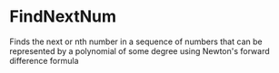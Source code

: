 # FindNextNum
Finds the next or nth number in a sequence of numbers that can be represented by a polynomial of some degree using Newton's forward difference formula
